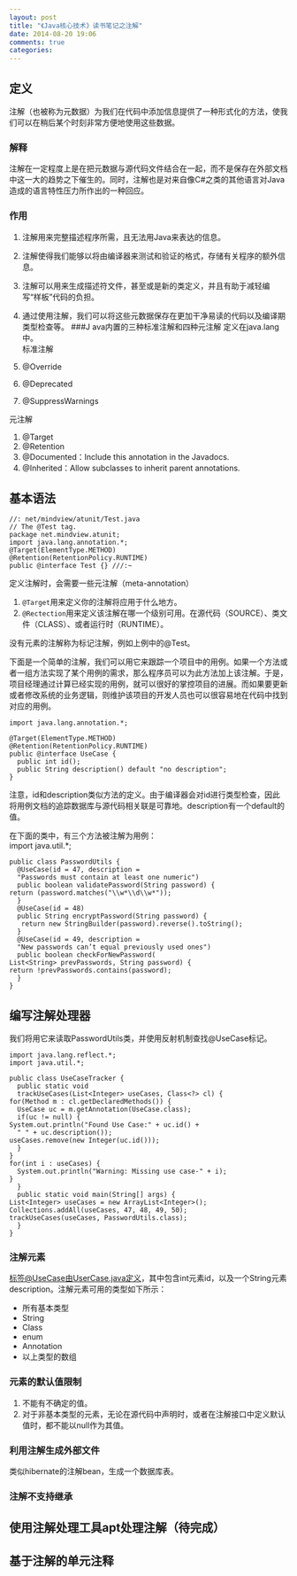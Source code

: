 ```yaml
---
layout: post
title: "《Java核心技术》读书笔记之注解"
date: 2014-08-20 19:06
comments: true
categories: 
---
```

## 定义
注解（也被称为元数据）为我们在代码中添加信息提供了一种形式化的方法，使我们可以在稍后某个时刻非常方便地使用这些数据。<!--more-->  
### 解释
注解在一定程度上是在把元数据与源代码文件结合在一起，而不是保存在外部文档中这一大的趋势之下催生的。同时，注解也是对来自像C#之类的其他语言对Java造成的语言特性压力所作出的一种回应。  
### 作用
1. 注解用来完整描述程序所需，且无法用Java来表达的信息。
2. 注解使得我们能够以将由编译器来测试和验证的格式，存储有关程序的额外信息。
3. 注解可以用来生成描述符文件，甚至或是新的类定义，并且有助于减轻编写“样板”代码的负担。
4. 通过使用注解，我们可以将这些元数据保存在更加干净易读的代码以及编译期类型检查等。
###J ava内置的三种标准注解和四种元注解
定义在java.lang中。  
标准注解  

1. @Override  
2. @Deprecated
3. @SuppressWarnings

元注解  

1. @Target
2. @Retention
3. @Documented：Include this annotation in the Javadocs.
4. @Inherited：Allow subclasses to inherit parent annotations. 


## 基本语法

	//: net/mindview/atunit/Test.java 
	// The @Test tag. 
	package net.mindview.atunit; 
	import java.lang.annotation.*; 
	@Target(ElementType.METHOD) 
	@Retention(RetentionPolicy.RUNTIME) 
	public @interface Test {} ///:~ 

定义注解时，会需要一些元注解（meta-annotation）   

1. `@Target`用来定义你的注解将应用于什么地方。   
2. `@Rectection`用来定义该注解在哪一个级别可用。在源代码（SOURCE）、类文件（CLASS）、或者运行时（RUNTIME）。  

没有元素的注解称为标记注解，例如上例中的@Test。 

下面是一个简单的注解，我们可以用它来跟踪一个项目中的用例。如果一个方法或者一组方法实现了某个用例的需求，那么程序员可以为此方法加上该注解。于是，项目经理通过计算已经实现的用例，就可以很好的掌控项目的进展。而如果要更新或者修改系统的业务逻辑，则维护该项目的开发人员也可以很容易地在代码中找到对应的用例。

    import java.lang.annotation.*; 
     
    @Target(ElementType.METHOD) 
    @Retention(RetentionPolicy.RUNTIME) 
    public @interface UseCase { 
      public int id(); 
      public String description() default "no description"; 
    }


注意，id和description类似方法的定义。由于编译器会对id进行类型检查，因此将用例文档的追踪数据库与源代码相关联是可靠地。description有一个default的值。  

在下面的类中，有三个方法被注解为用例：  
    import java.util.*; 
     
    public class PasswordUtils { 
      @UseCase(id = 47, description = 
      "Passwords must contain at least one numeric") 
      public boolean validatePassword(String password) { 
    return (password.matches("\\w*\\d\\w*")); 
      } 
      @UseCase(id = 48) 
      public String encryptPassword(String password) { 
       return new StringBuilder(password).reverse().toString(); 
      } 
      @UseCase(id = 49, description = 
      "New passwords can’t equal previously used ones") 
      public boolean checkForNewPassword( 
    List<String> prevPasswords, String password) { 
    return !prevPasswords.contains(password); 
      } 
    }

## 编写注解处理器
我们将用它来读取PasswordUtils类，并使用反射机制查找@UseCase标记。

    import java.lang.reflect.*; 
    import java.util.*; 
     
    public class UseCaseTracker { 
      public static void 
      trackUseCases(List<Integer> useCases, Class<?> cl) { 
    for(Method m : cl.getDeclaredMethods()) { 
      UseCase uc = m.getAnnotation(UseCase.class); 
      if(uc != null) { 
    System.out.println("Found Use Case:" + uc.id() + 
      " " + uc.description()); 
    useCases.remove(new Integer(uc.id())); 
      } 
    } 
    for(int i : useCases) { 
      System.out.println("Warning: Missing use case-" + i); 
    } 
      } 
      public static void main(String[] args) { 
    List<Integer> useCases = new ArrayList<Integer>(); 
    Collections.addAll(useCases, 47, 48, 49, 50); 
    trackUseCases(useCases, PasswordUtils.class); 
      } 
    }

### 注解元素

标签@UseCase由UserCase.java定义，其中包含int元素id，以及一个String元素description。注解元素可用的类型如下所示：

* 所有基本类型
* String
* Class
* enum
* Annotation
* 以上类型的数组

### 元素的默认值限制
1. 不能有不确定的值。
2. 对于非基本类型的元素，无论在源代码中声明时，或者在注解接口中定义默认值时，都不能以null作为其值。

### 利用注解生成外部文件
类似hibernate的注解bean，生成一个数据库表。
### 注解不支持继承
## 使用注解处理工具apt处理注解（待完成）
## 基于注解的单元注释